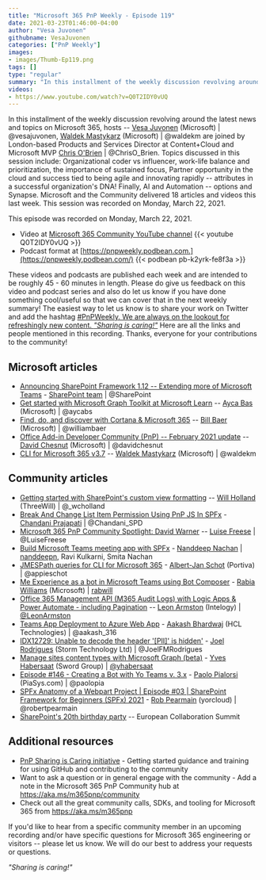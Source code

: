 ```yaml
---
title: "Microsoft 365 PnP Weekly - Episode 119"
date: 2021-03-23T01:46:00-04:00
author: "Vesa Juvonen"
githubname: VesaJuvonen
categories: ["PnP Weekly"]
images:
- images/Thumb-Ep119.png
tags: []
type: "regular"
summary: "In this installment of the weekly discussion revolving around the latest news and topics on Microsoft 365, hosts -- Vesa Juvonen (Microsoft), Waldek Mastykarz (Microsoft) are joined by London-based Products and Services Director at Content+Cloud and Microsoft MVP Chris O'Brien.  Topics discussed in this session include: Organizational coder vs influencer, work-life balance and prioritization, the importance of sustained focus, Partner opportunity in the cloud and success tied to being agile and innovating rapidly -- attributes in a successful organization's DNA!  Finally, AI and Automation -- options and Synapse.  Microsoft and the Community delivered 18 articles and videos this last week.  This session was recorded on Monday, March 22, 2021."
videos:
- https://www.youtube.com/watch?v=Q0T2IDY0vUQ
---
```


In this installment of the weekly discussion revolving around the latest news and topics on Microsoft 365, hosts -- [Vesa Juvonen](https://twitter.com/vesajuvonen) (Microsoft) | @vesajuvonen, [Waldek Mastykarz](https://twitter.com/waldekm) (Microsoft) | @waldekm are joined by London-based Products and Services Director at Content+Cloud and Microsoft MVP [Chris O'Brien](https://twitter.com/ChrisO_Brien) | @ChrisO_Brien.  Topics discussed in this session include: Organizational coder vs influencer, work-life balance and prioritization, the importance of sustained focus, Partner opportunity in the cloud and success tied to being agile and innovating rapidly -- attributes in a successful organization's DNA!  Finally, AI and Automation -- options and Synapse.  Microsoft and the Community delivered 18 articles and videos this last week.  This session was recorded on Monday, March 22, 2021. 

This episode was recorded on Monday, March 22, 2021.

-   Video at [Microsoft 365 Community YouTube channel](https://aka.ms/m365pnp-videos)
    {{< youtube Q0T2IDY0vUQ >}}
-   Podcast format at
    [https://pnpweekly.podbean.com.](https://pnpweekly.podbean.com/)
    {{< podbean pb-k2yrk-fe8f3a >}}

These videos and podcasts are published each week and are intended to be roughly 45 - 60 minutes in length.  Please do give us feedback on this video and podcast series and also do let us know if you have done something cool/useful so that we can cover that in the next weekly summary! The easiest way to let us know is to share your work on Twitter and add the hashtag [#PnPWeekly. We are always on the lookout for refreshingly new content. *"Sharing is caring!"*](https://twitter.com/search?q=%23pnpweekly) Here are all the links and people mentioned in this recording. Thanks, everyone for your contributions to the community!

## Microsoft articles

-   [Announcing SharePoint Framework 1.12 -- Extending more of Microsoft
    Teams](https://developer.microsoft.com/microsoft-365/blogs/announcing-sharepoint-framework-1-12-extending-more-of-microsoft-teams/) -
    [SharePoint team](https://twitter.com/sharepoint) | @SharePoint
-   [Get started with Microsoft Graph Toolkit at Microsoft
    Learn](https://techcommunity.microsoft.com/t5/microsoft-365-blog/get-started-with-microsoft-graph-toolkit-at-microsoft-learn/ba-p/2202932)
    -- [Ayca Bas](https://twitter.com/aycabs) (Microsoft) | @aycabs
-   [Find, do, and discover with Cortana & Microsoft
    365](https://techcommunity.microsoft.com/t5/microsoft-365-blog/find-do-and-discover-with-cortana-amp-microsoft-365/ba-p/2211289)
    -- [Bill Baer](https://twitter.com/williambaer) (Microsoft) |
    @williambaer
-   [Office Add-in Developer Community (PnP) -- February 2021
    update](https://techcommunity.microsoft.com/t5/microsoft-365-pnp-blog/office-add-in-developer-community-pnp-february-2021-update/ba-p/2220994)
    -- [David Chesnut](https://twitter.com/davidchesnut) (Microsoft) |
    @davidchesnut
-   [CLI for Microsoft 365
    v3.7](https://techcommunity.microsoft.com/t5/microsoft-365-pnp-blog/cli-for-microsoft-365-v3-7/ba-p/2216365)
    -- [Waldek Mastykarz](https://twitter.com/waldekm) (Microsoft) |
    @waldekm


## Community articles

-   [Getting started with SharePoint's custom view
    formatting](https://techcommunity.microsoft.com/t5/microsoft-365-pnp-blog/getting-started-with-sharepoint-s-custom-view-formatting/ba-p/2222740)
    -- [Will Holland](https://twitter.com/_wcholland) (ThreeWill) |
    @\_wcholland
-   [Break And Change List Item Permission Using PnP JS In
    SPFx](https://www.c-sharpcorner.com/article/break-list-item-permission-using-pnp-js-in-spfx/) -
    [Chandani Prajapati](https://twitter.com/Chandani_SPD) |
    @Chandani_SPD
-   [Microsoft 365 PnP Community Spotlight: David
    Warner](https://techcommunity.microsoft.com/t5/microsoft-365-pnp-blog/microsoft-365-pnp-community-spotlight-david-warner/ba-p/2222132)
    -- [Luise Freese](https://twitter.com/LuiseFreese) | @LuiseFreese
-   [Build Microsoft Teams meeting app with
    SPFx](https://nanddeepnachanblogs.com/posts/2021-03-22-build-ms-teams-meeting-app-with-spfx/) -
    [Nanddeep
    Nachan](https://twitter.com/NanddeepNachan) | [nanddeepn](https://github.com/nanddeepn),
    Ravi Kulkarni, Smita Nachan
-   [JMESPath queries for CLI for Microsoft
    365](https://www.cloudappie.nl/jmespath-queries-cli-microsoft365/) -
    [Albert-Jan Schot](https://twitter.com/appieschot) (Portiva) |
    @appieschot
-   [Me Experience as a bot in Microsoft Teams using Bot
    Composer](https://rabiawilliams.com/teams/me-experience-bot/) -
    [Rabia Williams](https://twitter.com/williamsrabia) (Microsoft) |
    [rabwill](https://github.com/rabwill)
-   [Office 365 Management API (M365 Audit Logs) with Logic Apps & Power
    Automate - including
    Pagination](https://www.leonarmston.com/2021/03/office-365-management-api-with-logic-apps-power-automate-including-pagination/) --
    [Leon Armston](https://twitter.com/LeonArmston) (Intelogy) |
    [@LeonArmston](https://techcommunity.microsoft.com/t5/user/viewprofilepage/user-id/855621)
-   [Teams App Deployment to Azure Web
    App](https://aakashbhardwaj619.github.io/2021/03/15/Teams-App-Deployment.html) -
    [Aakash Bhardwaj](https://twitter.com/aakash_316) (HCL Technologies)
    | @aakash_316
-   [IDX12729: Unable to decode the header '\[PII\]' is
    hidden'](https://www.m365-dev.com/2021/03/14/idx12729-unable-to-decode-the-header-pii-is-hidden/) -
    [Joel Rodrigues](https://twitter.com/JoelFMRodrigues) (Storm
    Technology Ltd) | @JoelFMRodrigues
-   [Manage sites content types with Microsoft Graph
    (beta)](https://yhabersaat.ch/2021/03/21/manage-sites-content-types-microsoft-graph-beta/) -
    [Yves Habersaat](https://twitter.com/yhabersaat) (Sword Group) |
    [@yhabersaat](https://techcommunity.microsoft.com/t5/user/viewprofilepage/user-id/957821)
-   [Episode #146​ - Creating a Bot with Yo Teams v.
    3.x](https://www.youtube.com/watch?v=q37QO6boKoE) - [Paolo
    Pialorsi](https://twitter.com/paolopia) (PiaSys.com) | @paolopia
-   [SPFx Anatomy of a Webpart Project | Episode #03 | SharePoint
    Framework for Beginners (SPFx)
    2021](https://www.youtube.com/watch?v=Z83jXzRq6iU) - [Rob
    Pearmain](https://twitter.com/robertpearmain) (yorcloud) |
    @robertpearmain
-   [SharePoint's 20th birthday
    party](https://www.sharepointbirthday.com/) -- European
    Collaboration Summit  

## Additional resources

-   [PnP Sharing is Caring
    initiative](https://aka.ms/sharing-is-caring) - Getting started
    guidance and training for using GitHub and contributing to the
    community
-   Want to ask a question or in general engage with the community - Add
    a note in the Microsoft 365 PnP Community hub
    at <https://aka.ms/m365pnp/community>
-   Check out all the great community calls, SDKs, and tooling for
    Microsoft 365 from <https://aka.ms/m365pnp>

If you'd like to hear from a specific community member in an upcoming recording and/or have specific questions for Microsoft 365 engineering or visitors -- please let us know. We will do our best to address your requests or questions.

*"Sharing is caring!"*
